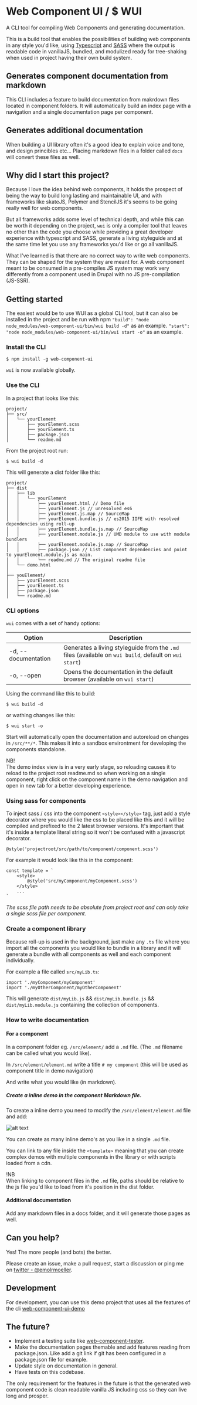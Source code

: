 # Web Component UI / $ WUI
A CLI tool for compiling Web Components and generating documentation.

This is a build tool that enables the possibilities of building web components in any style you'd like, using [Typescript](https://www.typescriptlang.org/) and [SASS](http://www.sass-lang.com/) where the output is readable code in vanillaJS, bundled, and modulized ready for tree-shaking when used in project having their own build system.

## Generates component documentation from markdown
This CLI includes a feature to build documentation from makrdown files located in component folders. It will automatically build an index page with a navigation and a single documentation page per component.

## Generates additional documentation
When building a UI library often it's a good idea to explain voice and tone, and design princibles etc...
Placing markdown files in a folder called `docs` will convert these files as well.

## Why did I start this project? 

Because I love the idea behind web components, it holds the prospect of being the way to build long lasting and maintainable UI, and with frameworks like skateJS, Polymer and StencilJS it's seems to be going really well for web components.

But all frameworks adds some level of technical depth, and while this can be worth it depending on the project, `wui` is only a compiler tool that leaves no other than the code you choose while providing a great developer experience with typescript and SASS, generate a living styleguide and at the same time let you use any frameworks you'd like or go all vanillaJS.

What I've learned is that there are no correct way to write web components. They can be shaped for the system they are meant for. A web component meant to be consumed in a pre-compiles JS system may work very differently from a component used in Drupal with no JS pre-compilation (JS-SSR).


## Getting started

The easiest would be to use WUI as a global CLI tool, but it can also be installed in the project and be run with npm `"build": "node node_modules/web-component-ui/bin/wui build -d"` as an example.
`"start": "node node_modules/web-component-ui/bin/wui start -o"` as an example.


### Install the CLI

```
$ npm install -g web-component-ui
```

`wui` is now available globally.


### Use the CLI

In a project that looks like this:

```
project/
├── src/
│   └── yourElement
│       ├── yourElement.scss
│       ├── yourElement.ts
│       ├── package.json
│       └── readme.md
```

From the project root run:

```
$ wui build -d
```

This will generate a dist folder like this:

```
project/
├── dist
│   ├── lib
│   │   └── yourElement
│   │       ├── yourElement.html // Demo file
│   │       ├── yourElement.js // unresolved es6
│   │       ├── yourElement.js.map // SourceMap
│   │       ├── yourElement.bundle.js // es2015 IIFE with resolved dependencies using roll-up
│   │       ├── yourElement.bundle.js.map // SourceMap
│   │       ├── yourElement.module.js // UMD module to use with module bundlers
│   │       ├── yourElement.module.js.map // SourceMap
│   │       ├── package.json // List component dependencies and point to yourElement.module.js as main.
│   │       └── readme.md // The original readme file
│   └── demo.html
│
├── youElement/
│   ├── yourElement.scss
│   ├── yourElement.ts
│   ├── package.json
│   └── readme.md
```

### CLI options

`wui` comes with a set of handy options:

| Option      | Description                                                            |
|-------------|------------------------------------------------------------------------|
| -d, --documentation  | Generates a living styleguide from the `.md` files (available on `wui build`, default on `wui start`) |
| -o, --open  | Opens the documentation in the default browser (available on `wui start`) |

Using the command like this to build:

```
$ wui build -d
```

or wathing changes like this:

```
$ wui start -o
```

Start will automatically open the documentation and autoreload on changes in `/src/**/*`. This makes it into a sandbox environtment for developing the components standalone.

NB!<br>
The demo index view is in a very early stage, so reloading causes it to reload to the project root readme.md so when working on a single component, right click on the component name in the demo navigation and open in new tab for a better developing experience.

### Using sass for components

To inject sass / css into the component `<style></style>` tag, just add a style decorator where you would like the css to be placed like this and it will be compiled and prefixed to the 2 latest browser versions.
It's important that it's inside a template literal string so it won't be confused with a javascript decorator.

```
@style('projectroot/src/path/to/component/component.scss')
```

For example it would look like this in the component:

```
const template = `
    <style>
        @style('src/myComponent/myComponent.scss')
    </style>
    ...
`
```

_The scss file path needs to be absolute from project root and can only take a single scss file per component._

### Create a component library
Because roll-up is used in the background, just make any `.ts` file where you import all the components you would like to bundle in a library and it will generate a bundle with all components as well and each component individually. 

For example a file called `src/myLib.ts`:
```
import './myComponent/myComponent'
import './myOtherComponent/myOtherComponent'
```

This will generate `dist/myLib.js` && `dist/myLib.bundle.js` &&  `dist/myLib.module.js` containing the collection of components.

### How to write documentation

#### For a component

In a component folder eg. `/src/element/` add a `.md` file. (The `.md` filename can be called what you would like).

In `/src/element/element.md` write a title `# my component` (this will be used as component title in demo navigation)

And write what you would like (in markdown).

##### Create a inline demo in the component Markdown file.

To create a inline demo you need to modify the `/src/element/element.md` file and add:

![alt text](http://res.cloudinary.com/histudios/image/upload/v1511939930/Screen_Shot_2017-11-29_at_08.18.24_qio7iy.png "inline demo snippet")

You can create as many inline demo's as you like in a single `.md` file.

You can link to any file inside the `<template>` meaning that you can create complex demos with multiple components in the library or with scripts loaded from a cdn.

!NB<br>
When linking to component files in the `.md` file, paths should be relative to the js file you'd like to load from it's position in the dist folder.

#### Additional documentation

Add any markdown files in a docs folder, and it will generate those pages as well.

## Can you help?

Yes! The more people (and bots) the better.

Please create an issue, make a pull request, start a discussion or ping me on [twitter - @emolrmoeller](https://twitter.com/emilrmoeller).

## Development

For development, you can use this demo project that uses all the features of the cli [web-component-ui-demo](https://github.com/emolr/web-component-ui-demo)

## The future? 

* Implement a testing suite like [web-component-tester](https://github.com/Polymer/web-component-tester).
* Make the documentation pages themable and add features reading from package.json. Like add a git link if git has been configured in a package.json file for example.
* Update style on documentation in general.
* Have tests on this codebase.

The only requirement for the features in the future is that the generated web component code is clean readable vanilla JS including css so they can live long and prosper.
